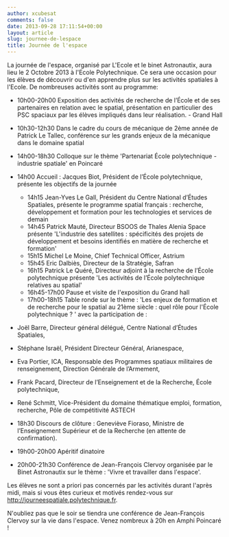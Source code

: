 ```yaml
---
author: xcubesat
comments: false
date: 2013-09-28 17:11:54+00:00
layout: article
slug: journee-de-lespace
title: Journée de l'espace
---
```


La journée de l'espace, organisé par L'Ecole et le binet Astronautix, aura lieu le 2 Octobre 2013 à l'Ecole Polytechnique. Ce sera une occasion pour les élèves de découvrir ou d'en apprendre plus sur les activités spatiales à l'Ecole. De nombreuses activités sont au programme:

  * 10h00-20h00 Exposition des activités de recherche de l’École et de ses partenaires en relation avec le spatial, présentation en particulier des PSC spaciaux par les élèves impliqués dans leur réalisation. - Grand Hall
  * 10h30-12h30 Dans le cadre du cours de mécanique de 2ème année de Patrick Le Tallec, conférence sur les grands enjeux de la mécanique dans le domaine spatial
  * 14h00-18h30 Colloque sur le thème 'Partenariat École polytechnique - industrie spatiale' en Poincaré
  * 14h00 Accueil : Jacques Biot, Président de l’École polytechnique, présente les objectifs de la journée

    * 14h15 Jean-Yves Le Gall, Président du Centre National d’Études Spatiales, présente le programme spatial français : recherche, développement et formation pour les technologies et services de demain
    * 14h45 Patrick Mauté, Directeur BSOOS de Thales Alenia Space présente 'L'industrie des satellites : spécificités des projets de développement et besoins identifiés en matière de recherche et formation'
    * 15h15 Michel Le Moine, Chief Technical Officer, Astrium
    * 15h45 Eric Dalbiès, Directeur de la Stratégie, Safran
    * 16h15 Patrick Le Quéré, Directeur adjoint à la recherche de l’École polytechnique présente 'Les activités de l’École polytechnique relatives au spatial'
    * 16h45-17h00 Pause et visite de l'exposition du Grand hall
    * 17h00-18h15 Table ronde sur le thème : 'Les enjeux de formation et de recherche pour le spatial au 21ème siècle : quel rôle pour l'École polytechnique ? ' avec la participation de :
  * Joël Barre, Directeur général délégué, Centre National d’Études Spatiales,
  * Stéphane Israël, Président Directeur Général, Arianespace,
  * Eva Portier, ICA, Responsable des Programmes spatiaux militaires de renseignement, Direction Générale de l’Armement,
  * Frank Pacard, Directeur de l’Enseignement et de la Recherche, École polytechnique,
  * René Schmitt, Vice-Président du domaine thématique emploi, formation, recherche, Pôle de compétitivité ASTECH
  * 18h30 Discours de clôture : Geneviève Fioraso, Ministre de l’Enseignement Supérieur et de la Recherche (en attente de confirmation).
  * 19h00-20h00 Apéritif dinatoire
  * 20h00-21h30 Conférence de Jean-François Clervoy organisée par le Binet Astronautix sur le thème : 'Vivre et travailler dans l'espace'.

Les élèves ne sont a priori pas concernés par les activités durant l'après midi, mais si vous êtes curieux et motivés rendez-vous sur http://journeespatiale.polytechnique.fr.

N'oubliez pas que le soir se tiendra une conférence de Jean-François Clervoy sur la vie dans l'espace. Venez nombreux à 20h en Amphi Poincaré !
